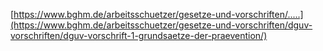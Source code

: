 
[https://www.bghm.de/arbeitsschuetzer/gesetze-und-vorschriften/.....](https://www.bghm.de/arbeitsschuetzer/gesetze-und-vorschriften/dguv-vorschriften/dguv-vorschrift-1-grundsaetze-der-praevention/)
